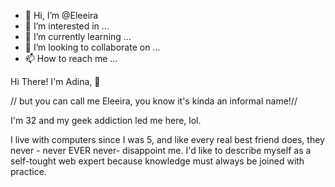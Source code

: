 - 👋 Hi, I’m @Eleeira
- 👀 I’m interested in ...
- 🌱 I’m currently learning ...
- 💞️ I’m looking to collaborate on ...
- 📫 How to reach me ...

<!---
Eleeira/Eleeira is a ✨ special ✨ repository because its `README.md` (this file) appears on your GitHub profile.
You can click the Preview link to take a look at your changes.
--->
<p>Hi There! I'm Adina, 👋 </p>
<p> // but you can call me Eleeira, you know it's kinda an informal name!// </p>

<p> I'm 32 and my geek addiction led me here, lol. </p>
<p> I live with computers since I was 5, and like every real best friend does, they never - never EVER never- disappoint me. I'd like to describe myself as a self-tought web expert because knowledge must always be joined with practice. </p>
